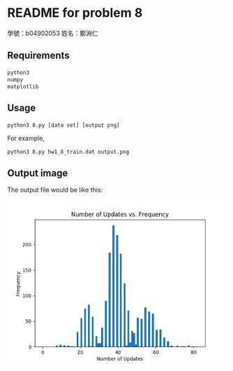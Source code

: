 # README for problem 8

學號：b04902053 姓名：鄭淵仁

## Requirements

```
python3
numpy
matplotlib
```

## Usage

```shell
python3 8.py [data set] [output png]
```

For example,

```shell
python3 8.py hw1_8_train.dat output.png
```

## Output image

The output file would be like this:

![Number of Updates vs. Frequency](./png/output.png)
